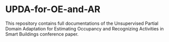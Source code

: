 # UPDA-for-OE-and-AR
This repository contains full documentations of the Unsupervised Partial Domain Adaptation for Estimating Occupancy and Recognizing Activities in Smart Buildings conference paper.
